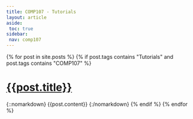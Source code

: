 ```yaml
---
title: COMP107 - Tutorials
layout: article
aside:
 toc: true
sidebar:
 nav: comp107
---
```

{% for post in site.posts %}
{% if post.tags contains "Tutorials" and post.tags contains "COMP107" %}
# [{{post.title}}]({{site.baseurl}}{{post.url}})
{::nomarkdown}
{{post.content}}
{:/nomarkdown}
{% endif %}
{% endfor %}
